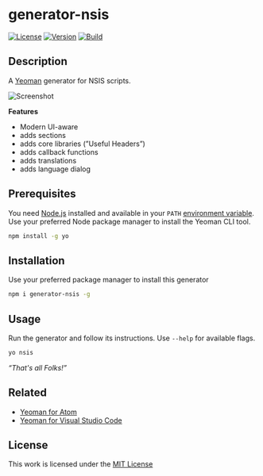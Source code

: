 # generator-nsis

[![License](https://img.shields.io/github/license/idleberg/generator-nsis?color=blue&style=for-the-badge)](https://github.com/idleberg/generator-nsis/blob/main/LICENSE)
[![Version](https://img.shields.io/npm/v/generator-nsis?style=for-the-badge)](https://www.npmjs.org/package/generator-nsis)
[![Build](https://img.shields.io/github/actions/workflow/status/idleberg/generator-nsis/default.yml?style=for-the-badge)](https://github.com/idleberg/generator-nsis/actions)

## Description

A [Yeoman](http://yeoman.io/authoring/user-interactions.html) generator for NSIS scripts.

![Screenshot](https://raw.github.com/idleberg/generator-nsis/main/screenshot.png)

**Features**

- Modern UI-aware
- adds sections
- adds core libraries (”Useful Headers”)
- adds callback functions
- adds translations
- adds language dialog

## Prerequisites

You need [Node.js](https://nodejs.org/en/) installed and available in your `PATH` [environment variable](http://superuser.com/a/284351/195953). Use your preferred Node package manager to install the Yeoman CLI tool.

```sh
npm install -g yo
```

## Installation

 Use your preferred package manager to install this generator

```sh
npm i generator-nsis -g
```

## Usage

Run the generator and follow its instructions. Use `--help` for available flags.

```sh
yo nsis
```

*“That's all Folks!”*

## Related

- [Yeoman for Atom](https://atom.io/packages/atom-yeoman)
- [Yeoman for Visual Studio Code](https://marketplace.visualstudio.com/items?itemName=samverschueren.yo)

## License

This work is licensed under the [MIT License](https://opensource.org/licenses/MIT)
